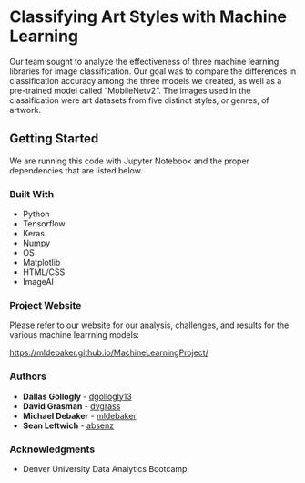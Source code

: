 # Classifying Art Styles with Machine Learning

Our team sought to analyze the effectiveness of three machine learning libraries for image classification. Our goal was to compare the differences in classification accuracy among the three models we created, as well as a pre-trained model called “MobileNetv2”. The images used in the classification were art datasets from five distinct styles, or genres, of artwork.  

## Getting Started 

We are running this code with Jupyter Notebook and the proper dependencies that are listed below. 

### Built With

* Python
* Tensorflow
* Keras
* Numpy
* OS 
* Matplotlib
* HTML/CSS
* ImageAI

### Project Website

Please refer to our website for our analysis, challenges, and results for the various machine learrning models:

https://mldebaker.github.io/MachineLearningProject/

### Authors

* **Dallas Gollogly** - [dgollogly13](https://github.com/dgollogly13)
* **David Grasman** - [dvgrass](https://github.com/dvgrass)
* **Michael Debaker** - [mldebaker](https://github.com/mldebaker)
* **Sean Leftwich** - [absenz](https://github.com/absenz)

### Acknowledgments

* Denver University Data Analytics Bootcamp 
